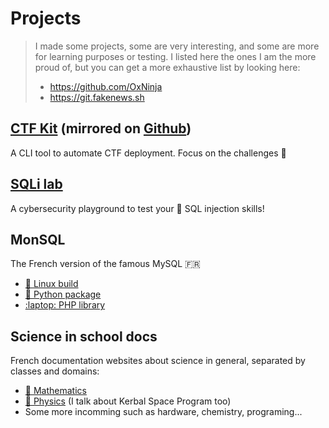 # Projects


> I made some projects, some are very interesting, and some are more for learning purposes or testing. I listed here the ones I am the more proud of, but you can get a more exhaustive list by looking here:
> * https://github.com/OxNinja
> * https://git.fakenews.sh

## [CTF Kit](https://git.fakenews.sh/ctfkit/ctfkit) (mirrored on [Github](https://github.com/Team-FakeNews/CTFKit))

A CLI tool to automate CTF deployment. Focus on the challenges 🚩

## [SQLi lab](https://github.com/OxNinja/SQLi-lab)

A cybersecurity playground to test your :syringe: SQL injection skills!

## MonSQL

The French version of the famous MySQL :fr:

* [:penguin: Linux build](https://github.com/MaitreRenard/MonSQL)
* [:snake: Python package](https://github.com/MaitreRenard/MonSQL-python)
* [:laptop: PHP library](https://github.com/MaitreRenard/MonSQL-php)

## Science in school docs

French documentation websites about science in general, separated by classes and domains:

* [📐 Mathematics](https://maths.0xninja.fr)
* [🔭 Physics](https://physiques.0xninja.fr) (I talk about Kerbal Space Program too)
* Some more incomming such as hardware, chemistry, programing...


